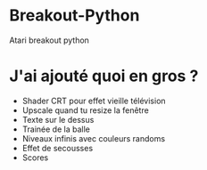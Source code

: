 # Breakout-Python
Atari breakout python

# J'ai ajouté quoi en gros ?
- Shader CRT pour effet vieille télévision
- Upscale quand tu resize la fenêtre
- Texte sur le dessus
- Trainée de la balle
- Niveaux infinis avec couleurs randoms
- Effet de secousses
- Scores